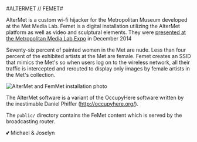 #ALTERMET // FEMET#

AlterMet is a custom wi-fi hijacker for the Metropolitan Museum developed at the Met Media Lab. Femet is a digital installation utilizing the AlterMet platform as well as video and sculptural elements. They were [presented at the Metropolitan Media Lab Expo](http://www.metmuseum.org/blogs/digital-underground/2015/the-medialab-fall-2014-expo) in December 2014

Seventy-six percent of painted women in the Met are nude. Less than four percent of the exhibited artists at the Met are female. Femet creates an SSID that mimics the Met's so when users log on to the wireless network, all their traffic is intercepted and rerouted to display only images by female artists in the Met's collection. 

![AlterMet and FemMet installation photo](http://www.metmuseum.org/-/media/Images/Blogs/Digital%20Media/2015/FEMET/setup.jpg)

The AlterMet software is a variant of the OccupyHere software written by the inestimable Daniel Phiffer (http://occupyhere.org/).

The `public/` directory contains the FeMet content which is served by the broadcasting router.

💕 Michael & Joselyn
